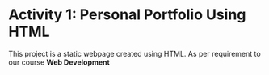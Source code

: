 # Activity 1: Personal Portfolio Using HTML

This project is a static webpage created using HTML. As per requirement to our course **Web Development** 

